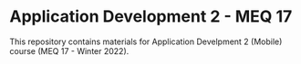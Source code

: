 # Application Development 2 - MEQ 17
 
This repository contains materials for Application Develpment 2 (Mobile) course (MEQ 17 - Winter 2022).
